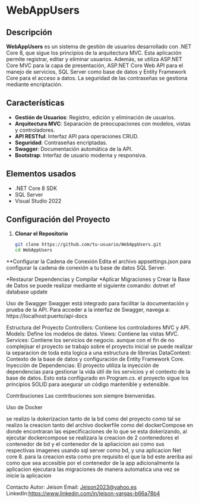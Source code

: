 # WebAppUsers

## Descripción

**WebAppUsers** es un sistema de gestión de usuarios desarrollado con .NET Core 8, que sigue los principios de la arquitectura MVC. Esta aplicación permite registrar, editar y eliminar usuarios. Además, se utiliza ASP.NET Core MVC para la capa de presentación, ASP.NET Core Web API para el manejo de servicios, SQL Server como base de datos y Entity Framework Core para el acceso a datos. La seguridad de las contraseñas se gestiona mediante encriptación.

## Características

- **Gestión de Usuarios**: Registro, edición y eliminación de usuarios.
- **Arquitectura MVC**: Separación de preocupaciones con modelos, vistas y controladores.
- **API RESTful**: Interfaz API para operaciones CRUD.
- **Seguridad**: Contraseñas encriptadas.
- **Swagger**: Documentación automática de la API.
- **Bootstrap**: Interfaz de usuario moderna y responsiva.

## Elementos usados

- .NET Core 8 SDK
- SQL Server
- Visual Studio 2022 

## Configuración del Proyecto

1. **Clonar el Repositorio**
   ```bash
   git clone https://github.com/tu-usuario/WebAppUsers.git
   cd WebAppUsers


**Configurar la Cadena de Conexión
Edita el archivo appsettings.json para configurar la cadena de conexión a tu base de datos SQL Server.

*Restaurar Dependencias y Compilar
*Aplicar Migraciones y Crear la Base de Datos
se puede realizar mediante el siguiente comando: dotnet ef database update


Uso de Swagger
Swagger está integrado para facilitar la documentación y prueba de la API. Para acceder a la interfaz de Swagger, navega a:
https://localhost:puerto/api-docs

Estructura del Proyecto
Controllers: Contiene los controladores MVC y API.
Models: Define los modelos de datos.
Views: Contiene las vistas MVC.
Services: Contiene los servicios de negocio. aunque con el fin de no complejisar el proyecto se trabajo sobre el proyecto inicial se puede realizar la separacion de toda esta logica a una estructura de librerias
DataContext: Contexto de la base de datos y configuración de Entity Framework Core.
Inyección de Dependencias:
El proyecto utiliza la inyección de dependencias para gestionar la vida útil de los servicios y el contexto de la base de datos. Esto esta configurado en Program.cs.
el proyecto sigue los principios SOLID para asegurar un código mantenible y extensible.

Contribuciones
Las contribuciones son siempre bienvenidas.

Uso de Docker

se realizo la dokerizacion tanto de la bd como del proyecto como tal se realizo la creacion tanto del archivo dockerfile como del dockerCompose
en donde encontraran las especificaciones de lo que se esta dokerizando, al ejecutar dockercompose se realizara la creacion de 2 contenedores el contenedor de bd 
y el contenedor de la apliacicion asi como sus respectivas imagenes usando sql server como bd, y una aplicacion Net core 8.
para la creacion esta como pre requisito el que la bd este areriba asi como que sea accesible por el contenedor de la app adicionalmente la aplicacion ejecutara las migraciones de manera automatica una vez se inicie la aplicacion

Contacto
Autor: Jeison
Email: Jeison2023@yahoo.es
LinkedIn:https://www.linkedin.com/in/jeison-vargas-b66a78b4